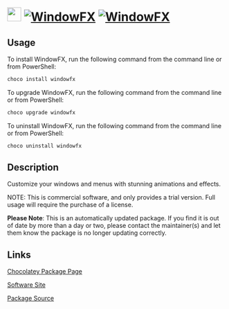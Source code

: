 ﻿# <img src="https://rawcdn.githack.com/virtualex-itv/chocolatey-packages/b6e1be800dc6637d25fb124f2c24467b4273c4a5/icons/windowfx.png" width="32" height="32"/> [![WindowFX](https://img.shields.io/chocolatey/v/windowfx.svg?label=WindowFX)](https://community.chocolatey.org/packages/windowfx) [![WindowFX](https://img.shields.io/chocolatey/dt/windowfx.svg)](https://community.chocolatey.org/packages/windowfx)

## Usage

To install WindowFX, run the following command from the command line or from PowerShell:

```powershell
choco install windowfx
```

To upgrade WindowFX, run the following command from the command line or from PowerShell:

```powershell
choco upgrade windowfx
```

To uninstall WindowFX, run the following command from the command line or from PowerShell:

```powershell
choco uninstall windowfx
```

## Description

Customize your windows and menus with stunning animations and effects.

NOTE: This is commercial software, and only provides a trial version. Full usage will require the purchase of a license.

**Please Note**: This is an automatically updated package. If you find it is out of date by more than a day or two, please contact the maintainer(s) and let them know the package is no longer updating correctly.

## Links

[Chocolatey Package Page](https://community.chocolatey.org/packages/windowfx)

[Software Site](https://www.stardock.com/products/windowfx/)

[Package Source](https://github.com/virtualex-itv/chocolatey-packages/tree/master/automatic/windowfx)
